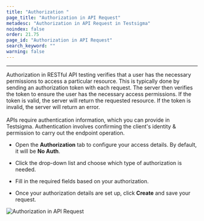 ```yaml
---
title: "Authorization "
page_title: "Authorization in API Request"
metadesc: "Authorization in API Request in Testsigma"
noindex: false
order: 21.75
page_id: "Authorization in API Request"
search_keyword: ""
warning: false
---
```


---

Authorization in RESTful API testing verifies that a user has the necessary permissions to access a particular resource. This is typically done by sending an authorization token with each request. The server then verifies the token to ensure the user has the necessary access permissions. If the token is valid, the server will return the requested resource. If the token is invalid, the server will return an error.<br><br>
APIs require authentication information, which you can provide in Testsigma. Authentication involves confirming the client's identity & permission to carry out the endpoint operation. 

- Open the **Authorization** tab to configure your access details. By default, it will be **No Auth**. 

- Click the drop-down list and choose which type of authorization is needed. 

- Fill in the required fields based on your authorization. 

- Once your authorization details are set up, click **Create** and save your request.

![Authorization in API Request](https://s3.amazonaws.com/static-docs.testsigma.com/new_images/projects/applications/NTLM.gif)